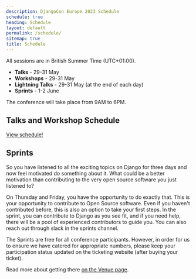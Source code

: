 ```yaml
---
description: DjangoCon Europe 2023 Schedule
schedule: true
heading: Schedule
layout: default
permalink: /schedule/
sitemap: true
title: Schedule
---
```


All sessions are in British Summer Time (UTC+01:00).

  -  **Talks** - 29-31 May
  -  **Workshops** - 29-31 May
  -  **Lightning Talks** - 29-31 May (at the end of each day)
  -  **Sprints** - 1-2 June

The conference will take place from 9AM to 6PM.


## Talks and Workshop Schedule

<a class="button" href="{{ site.schedule_link }}" target="_blank">View schedule!</a>

## Sprints

So you have listened to all the exciting topics on Django for three days and now feel motivated do something about it. What could be a better motivation than contributing to the very open source software you just listened to?

On Thursday and Friday, you have the opportunity to do exactly that. This is your opportunity to contribute to Open Source software. Even if you haven't contributed before, this is also an option to take your first steps. In the sprint, you can contribute to Django as you see fit, and if you need help, there will be a pool of experienced contributors to guide you. You can also reach out through slack in the sprints channel.

<!--
Thursday - 10AM to 5PM
Friday - 9AM to 6PM
-->

The Sprints are free for all conference participants. However, in order for us to ensure we have catered for appropriate numbers, please keep your participation status updated on the ticketing website (after buying your ticket).

Read more about getting there <a href="/venues/#sprints">on the Venue page</a>.